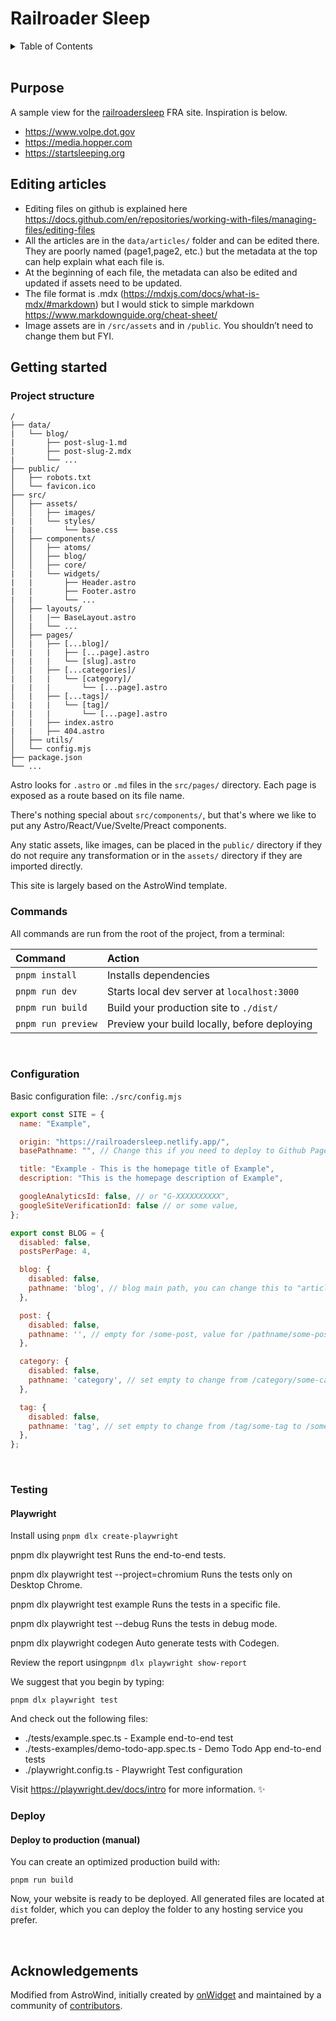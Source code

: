 # Railroader Sleep

<details>
<summary>Table of Contents</summary>

- [Railroader Sleep](#railroader-sleep)
  - [Purpose](#purpose)
  - [Editing articles](#editing-articles)
  - [Getting started](#getting-started)
    - [Project structure](#project-structure)
    - [Commands](#commands)
    - [Configuration](#configuration)
    - [Testing](#testing)
      - [Playwright](#playwright)
    - [Deploy](#deploy)
      - [Deploy to production (manual)](#deploy-to-production-manual)
  - [Acknowledgements](#acknowledgements)

</details>

<br>

## Purpose

A sample view for the [railroadersleep](https://railroadersleep.fra.dot.gov/improve/overview) FRA site. Inspiration is below.
- https://www.volpe.dot.gov
- https://media.hopper.com
- https://startsleeping.org

## Editing articles

-	Editing files on github is explained here https://docs.github.com/en/repositories/working-with-files/managing-files/editing-files
-	All the articles are in the `data/articles/` folder and can be edited there. They are poorly named (page1,page2, etc.) but the metadata at the top can help explain what each file is.
-	At the beginning of each file, the metadata can also be edited and updated if assets need to be updated.
-	The file format is .mdx (https://mdxjs.com/docs/what-is-mdx/#markdown) but I would stick to simple markdown https://www.markdownguide.org/cheat-sheet/
-	Image assets are in `/src/assets` and in `/public`. You shouldn’t need to change them but FYI.

## Getting started

### Project structure


```
/
├── data/
|   └── blog/
|       ├── post-slug-1.md
|       ├── post-slug-2.mdx
|       └── ...
├── public/
│   ├── robots.txt
│   └── favicon.ico
├── src/
│   ├── assets/
│   │   ├── images/
|   |   └── styles/
|   |       └── base.css
│   ├── components/
│   │   ├── atoms/
│   │   ├── blog/
│   │   ├── core/
|   |   └── widgets/
|   |       ├── Header.astro
|   |       ├── Footer.astro
|   |       └── ...
│   ├── layouts/
│   |   |── BaseLayout.astro
│   |   └── ...
│   ├── pages/
│   |   ├── [...blog]/
|   |   |   ├── [...page].astro
|   |   |   └── [slug].astro
│   |   ├── [...categories]/
|   |   |   └── [category]/
|   |   |       └── [...page].astro
│   |   ├── [...tags]/
|   |   |   └── [tag]/
|   |   |       └── [...page].astro
│   |   ├── index.astro
|   |   ├── 404.astro
│   ├── utils/
│   └── config.mjs
├── package.json
└── ...
```

Astro looks for `.astro` or `.md` files in the `src/pages/` directory. Each page is exposed as a route based on its file name.

There's nothing special about `src/components/`, but that's where we like to put any Astro/React/Vue/Svelte/Preact components.

Any static assets, like images, can be placed in the `public/` directory if they do not require any transformation or in the `assets/` directory if they are imported directly.


This site is largely based on the AstroWind template.
<br>

### Commands

All commands are run from the root of the project, from a terminal:

| Command           | Action                                       |
| :---------------- | :------------------------------------------- |
| `pnpm install`     | Installs dependencies                        |
| `pnpm run dev`     | Starts local dev server at `localhost:3000`  |
| `pnpm run build`   | Build your production site to `./dist/`      |
| `pnpm run preview` | Preview your build locally, before deploying |

<br>

### Configuration

Basic configuration file: `./src/config.mjs`

```javascript
export const SITE = {
  name: "Example",

  origin: "https://railroadersleep.netlify.app/",
  basePathname: "", // Change this if you need to deploy to Github Pages, for example

  title: "Example - This is the homepage title of Example",
  description: "This is the homepage description of Example",

  googleAnalyticsId: false, // or "G-XXXXXXXXXX",
  googleSiteVerificationId: false // or some value,
};

export const BLOG = {
  disabled: false,
  postsPerPage: 4,

  blog: {
    disabled: false,
    pathname: 'blog', // blog main path, you can change this to "articles" (/articles)
  },

  post: {
    disabled: false,
    pathname: '', // empty for /some-post, value for /pathname/some-post
  },

  category: {
    disabled: false,
    pathname: 'category', // set empty to change from /category/some-category to /some-category
  },

  tag: {
    disabled: false,
    pathname: 'tag', // set empty to change from /tag/some-tag to /some-tag
  },
};


```

<br>

### Testing
#### Playwright
Install using  `pnpm dlx create-playwright`

  pnpm dlx playwright test
    Runs the end-to-end tests.

  pnpm dlx playwright test --project=chromium
    Runs the tests only on Desktop Chrome.

  pnpm dlx playwright test example
    Runs the tests in a specific file.

  pnpm dlx playwright test --debug
    Runs the tests in debug mode.

  pnpm dlx playwright codegen
    Auto generate tests with Codegen.

Review the report using`pnpm dlx playwright show-report`


We suggest that you begin by typing:

    pnpm dlx playwright test

And check out the following files:
  - ./tests/example.spec.ts - Example end-to-end test
  - ./tests-examples/demo-todo-app.spec.ts - Demo Todo App end-to-end tests
  - ./playwright.config.ts - Playwright Test configuration

Visit https://playwright.dev/docs/intro for more information. ✨

### Deploy

#### Deploy to production (manual)

You can create an optimized production build with:

```shell
pnpm run build
```

Now, your website is ready to be deployed. All generated files are located at
`dist` folder, which you can deploy the folder to any hosting service you
prefer.

<br>

## Acknowledgements

Modified from AstroWind, initially created by [onWidget](https://onwidget.com) and maintained by a community of [contributors](https://github.com/onwidget/astrowind/graphs/contributors).

